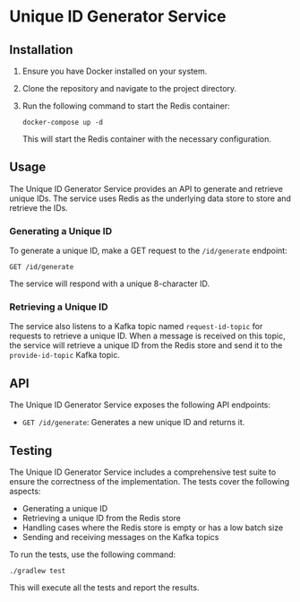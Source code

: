 # Unique ID Generator Service

## Installation

1. Ensure you have Docker installed on your system.
2. Clone the repository and navigate to the project directory.
3. Run the following command to start the Redis container:

   ```
   docker-compose up -d
   ```

   This will start the Redis container with the necessary configuration.

## Usage

The Unique ID Generator Service provides an API to generate and retrieve unique IDs. The service uses Redis as the underlying data store to store and retrieve the IDs.

### Generating a Unique ID

To generate a unique ID, make a GET request to the `/id/generate` endpoint:

```
GET /id/generate
```

The service will respond with a unique 8-character ID.

### Retrieving a Unique ID

The service also listens to a Kafka topic named `request-id-topic` for requests to retrieve a unique ID. When a message is received on this topic, the service will retrieve a unique ID from the Redis store and send it to the `provide-id-topic` Kafka topic.

## API

The Unique ID Generator Service exposes the following API endpoints:

- `GET /id/generate`: Generates a new unique ID and returns it.

## Testing

The Unique ID Generator Service includes a comprehensive test suite to ensure the correctness of the implementation. The tests cover the following aspects:

- Generating a unique ID
- Retrieving a unique ID from the Redis store
- Handling cases where the Redis store is empty or has a low batch size
- Sending and receiving messages on the Kafka topics

To run the tests, use the following command:

```
./gradlew test
```

This will execute all the tests and report the results.